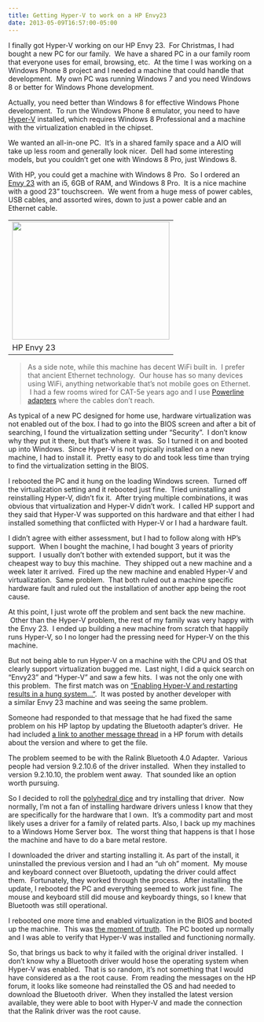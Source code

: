```yaml
---
title: Getting Hyper-V to work on a HP Envy23
date: 2013-05-09T16:57:00-05:00
---
```

I finally got Hyper-V working on our HP Envy 23.  For Christmas, I had bought a new PC for our family.  We have a shared PC in a our family room that everyone uses for email, browsing, etc.  At the time I was working on a Windows Phone 8 project and I needed a machine that could handle that development.  My own PC was running Windows 7 and you need Windows 8 or better for Windows Phone development.

Actually, you need better than Windows 8 for effective Windows Phone development.  To run the Windows Phone 8 emulator, you need to have [Hyper-V](http://blogs.msdn.com/b/olivnie/archive/2013/01/18/hyper-v-on-client-windows-8-pro.aspx) installed, which requires Windows 8 Professional and a machine with the virtualization enabled in the chipset.

We wanted an all-in-one PC.  It’s in a shared family space and a AIO will take up less room and generally look nicer.  Dell had some interesting models, but you couldn’t get one with Windows 8 Pro, just Windows 8.

With HP, you could get a machine with Windows 8 Pro.  So I ordered an [Envy 23](http://shopping.hp.com/en_US/home-office/-/products/Desktops/HP-ENVY-TouchSmart/C9D79AV?HP-ENVY-23-d140t-TouchSmart-All-in-One-Desktop-PC) with an i5, 6GB of RAM, and Windows 8 Pro.  It is a nice machine with a good 23” touchscreen.  We went from a huge mess of power cables, USB cables, and assorted wires, down to just a power cable and an Ethernet cable.

<table align="center" cellpadding="0" cellspacing="0">
  <tr>
    <td>
      <a href="https://i2.wp.com/www.rajapet.net/photos/i-d8qNgKv/0/S/i-d8qNgKv-S.png" imageanchor="1"><img loading="lazy" border="0" height="240" src="https://i2.wp.com/www.rajapet.net/photos/i-d8qNgKv/0/S/i-d8qNgKv-S.png?resize=320%2C240" width="320"   /></a>
    </td>
  </tr>
  
  <tr>
    <td>
      HP Envy 23
    </td>
  </tr>
</table>



> As a side note, while this machine has decent WiFi built in.  I prefer that ancient Ethernet technology.  Our house has so many devices using WiFi, anything networkable that&#8217;s not mobile goes on Ethernet.  I had a few rooms wired for CAT-5e years ago and I use [Powerline adapters](http://www.howstuffworks.com/power-network.htm) where the cables don&#8217;t reach.

As typical of a new PC designed for home use, hardware virtualization was not enabled out of the box. I had to go into the BIOS screen and after a bit of searching, I found the virtualization setting under &#8220;Security&#8221;.  I don&#8217;t know why they put it there, but that&#8217;s where it was.  So I turned it on and booted up into Windows.  Since Hyper-V is not typically installed on a new machine, I had to install it.  Pretty easy to do and took less time than trying to find the virtualization setting in the BIOS.

I rebooted the PC and it hung on the loading Windows screen.  Turned off the virtualization setting and it rebooted just fine.  Tried uninstalling and reinstalling Hyper-V, didn&#8217;t fix it.  After trying multiple combinations, it was obvious that virtualization and Hyper-V didn&#8217;t work.  I called HP support and they said that Hyper-V was supported on this hardware and that either I had installed something that conflicted with Hyper-V or I had a hardware fault.

I didn&#8217;t agree with either assessment, but I had to follow along with HP&#8217;s support.  When I bought the machine, I had bought 3 years of priority support.  I usually don&#8217;t bother with extended support, but it was the cheapest way to buy this machine.  They shipped out a new machine and a week later it arrived.  Fired up the new machine and enabled Hyper-V and virtualization.  Same problem.  That both ruled out a machine specific hardware fault and ruled out the installation of another app being the root cause.

At this point, I just wrote off the problem and sent back the new machine.  Other than the Hyper-V problem, the rest of my family was very happy with the Envy 23.  I ended up building a new machine from scratch that happily runs Hyper-V, so I no longer had the pressing need for Hyper-V on the this machine.

But not being able to run Hyper-V on a machine with the CPU and OS that clearly support virtualization bugged me.  Last night, I did a quick search on &#8220;Envy23&#8221; and &#8220;Hyper-V&#8221; and saw a few hits.  I was not the only one with this problem.  The first match was on [&#8220;Enabling Hyper-V and restarting results in a hung system&#8230;&#8221;](http://ocial.technet.microsoft.com/Forums/en-US/w8itprovirt/thread/80d1caf8-0c2e-427d-b246-4161aa176288).  It was posted by another developer with a similar Envy 23 machine and was seeing the same problem.

Someone had responded to that message that he had fixed the same problem on his HP laptop by updating the Bluetooth adapter&#8217;s driver.  He had included [a link to another message thread](http://h30434.www3.hp.com/t5/Desktop-Lockups-Freezes-Hangs/Cannot-boot-if-HP-ENVY-Bios-Virtualization-enabled-for-Win8/m-p/2538189#M22348) in a HP forum with details about the version and where to get the file.

The problem seemed to be with the Ralink Bluetooth 4.0 Adapter.  Various people had version 9.2.10.6 of the driver installed.  When they installed to version 9.2.10.10, the problem went away.  That sounded like an option worth pursuing.

So I decided to roll the [polyhedral dice](http://now%20normally%2C%20i%27m%20not%20a%20fan%20of%20installing%20hardware%20drivers%20unless%20i%20know%20that%20they%20are%20specifically%20for%20the%20machine%20that%20i%20own.%20%20it%27s%20a%20commodity%20part%20and%20most%20likely%20uses%20a%20driver%20for%20a%20family%20of%20related%20parts./) and try installing that driver.  Now normally, I&#8217;m not a fan of installing hardware drivers unless I know that they are specifically for the hardware that I own.  It&#8217;s a commodity part and most likely uses a driver for a family of related parts. Also, I back up my machines to a Windows Home Server box.  The worst thing that happens is that I hose the machine and have to do a bare metal restore.

I downloaded the driver and starting installing it. As part of the install, it uninstalled the previous version and I had an &#8220;uh oh&#8221; moment.  My mouse and keyboard connect over Bluetooth, updating the driver could affect them.  Fortunately, they worked through the process.  After installing the update, I rebooted the PC and everything seemed to work just fine.  The mouse and keyboard still did mouse and keyboardy things, so I knew that Bluetooth was still operational.

I rebooted one more time and enabled virtualization in the BIOS and booted up the machine.  This was [the moment of truth](http://www.youtube.com/watch?v=68N-Oopdtao).  The PC booted up normally and I was able to verify that Hyper-V was installed and functioning normally.

So, that brings us back to why it failed with the original driver installed.  I don&#8217;t know why a Bluetooth driver would hose the operating system when Hyper-V was enabled.  That is so random, it&#8217;s not something that I would have considered as a the root cause.  From reading the messages on the HP forum, it looks like someone had reinstalled the OS and had needed to download the Bluetooth driver.  When they installed the latest version available, they were able to boot with Hyper-V and made the connection that the Ralink driver was the root cause.
